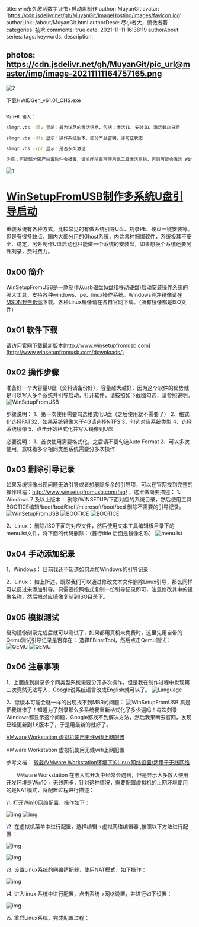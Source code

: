 title: win永久激活数字证书+启动盘制作
author: MuyanGit
avatar: 'https://cdn.jsdelivr.net/gh/MuyanGit/ImageHosting/images/favicon.ico'
authorLink: /about/MuyanGit.html
authorDesc: 尽小者大，慎微者著
categories: 技术
comments: true
date: 2021-11-11 16:38:19
authorAbout:
series:
tags:
keywords:
description:

photos: https://cdn.jsdelivr.net/gh/MuyanGit/pic_url@master/img/image-20211111164757165.png
---



 



![2](https://cdn.jsdelivr.net/gh/MuyanGit/pic_url@master/img/2.png)

下载HWIDGen_v61.01_CHS.exe

```cmd

Win+R 输入：

slmgr.vbs -dlv 显示：最为详尽的激活信息，包括：激活ID、安装ID、激活截止日期

slmgr.vbs -dli 显示：操作系统版本、部分产品密钥、许可证状态

slmgr.vbs -xpr 显示：是否永久激活

注意：可能部分国产杀毒软件会报毒，请关闭杀毒再使用此工具激活系统，否则可能会激活 Windows 10 失败。
```



![1](https://cdn.jsdelivr.net/gh/MuyanGit/pic_url@master/img/1.png)



# [WinSetupFromUSB制作多系统U盘引导启动](https://www.cnblogs.com/jpfss/p/7857623.html)

重装系统有各种方式，比较常见的有做系统引导U盘、刻录PE、硬盘一键安装等。但是有很多缺点，国内大部分用的Ghost系统，内含各种捆绑软件，系统极其不安全、稳定，另外制作U盘启动也只能做一个系统的安装盘，如果想换个系统还要另外刻录，费时费力。

## **0x00 简介**

WinSetupFromUSB是一款制作从usb磁盘(u盘和移动硬盘)启动安装操作系统的强大工具，支持各种windows、pe、linux操作系统。Windows纯净镜像请在[MSDN我告诉你](http://www.itellyou.cn/)下载。各种Linux镜像请在各自官网下载。（所有镜像都是ISO文件）

## **0x01 软件下载**

请访问官网下载最新版本[http://www.winsetupfromusb.com](http://www.winsetupfromusb.com/downloads/)

## **0x02 操作步骤**

准备好一个大容量U盘（资料请备份好），容量越大越好，因为这个软件的优势就是可以写入多个系统并引导启动，打开软件，请按照如下截图勾选，请参照说明。
![WinSetupFromUSB](https://cdn.jsdelivr.net/gh/MuyanGit/pic_url/img202208191741052.png)

步骤说明：
1、第一次使用需要勾选格式化U盘（之后使用就不需要了）
2、格式化选择FAT32，如果系统镜像大于4G请选择NTFS
3、勾选对应系统类型
4、选择系统镜像
5、点击开始格式化并写入镜像到U盘

必要说明：
1、首次使用需要格式化，之后请不要勾选Auto Format
2、可以多次使用，意味着多个相同类型系统需要分多次操作

## **0x03 删除引导记录**

如果系统镜像出现问题无法引导或者想删除多余的引导项，可以在官网找到完整的操作过程：http://www.winsetupfromusb.com/faq/ ，这里做简要描述：
1、Windows 7 及以上版本：
删除/WINSETUP/下面对应的系统目录，然后使用工具BOOTICE编辑/boot/bcd和/efi/microsoft/boot/bcd 删除不需要的引导记录。
![WinSetupFromUSB](https://cdn.jsdelivr.net/gh/MuyanGit/pic_url/img202208191740891.png)
![BOOTICE](https://cdn.jsdelivr.net/gh/MuyanGit/pic_url/img202208191741892.png)
![BOOTICE](https://cdn.jsdelivr.net/gh/MuyanGit/pic_url/img202208191741650.png)

2、Linux：
删除/ISO下面的对应文件，然后使用文本工具编辑根目录下的menu.lst文件，将下面的代码删除：（首行title 后面是镜像名称）
![menu.lst](https://cdn.jsdelivr.net/gh/MuyanGit/pic_url/img202208191740034.png)

## **0x04 手动添加纪录**

1、Windows：
目前我还不知道如何添加Windows的引导记录

2、Linux：
如上所述，既然我们可以通过修改文本文件删除Linux引导，那么同样可以反过来添加引导。只需要按照格式复制一份引导记录即可，注意修改其中的镜像名称，然后把对应镜像复制到ISO目录下。

## **0x05 模拟测试**

启动镜像刻录完成后就可以测试了，如果都用真机未免费时，这里先用自带的Qemu测试引导记录是否存在：
选择FBinstTool，然后点击Qemu测试：
![QEMU](https://cdn.jsdelivr.net/gh/MuyanGit/pic_url/img202208191740757.png)
![QEMU](https://cdn.jsdelivr.net/gh/MuyanGit/pic_url/img202208191740599.png)

## **0x06 注意事项**

1、上面提到刻录多个同类型系统需要分开多次操作，但是我在制作过程中发现第二次竟然无法写入，Google说系统语言改成English就可以了。
![Language](https://cdn.jsdelivr.net/gh/MuyanGit/pic_url/img202208191740050.png)

2、低版本可能会谜一样的出现找不到MBR的问题：
![WinSetupFromUSB](https://cdn.jsdelivr.net/gh/MuyanGit/pic_url/img202208191740017.png)
真是把我坑惨了！知道为了刻录那么多系统我重新格式化了多少遍吗！每次刻录Windows都显示这个问题，Google都找不到解决方法，然后我果断去官网，发现已经更新到1.6版本了，于是用最新的就好了。





[VMware Workstation 虚拟机使用无线wifi上网配置](https://www.cnblogs.com/hbtmwangjin/p/9129035.html)

VMware Workstation 虚拟机使用无线wifi上网配置

参考文档： [转载/VMware Workstation环境下的Linux网络设置/适用于无线网络](https://blog.csdn.net/isiah_zhou/article/details/51169416)

　　VMware Workstation 在嵌入式开发中经常会遇到，但是显示大多数人使用开发环境是Win10 + 无线网卡，针对这种情况，需要配置虚拟机的上网环境使用的是NAT模式，将配置过程进行描述：

\1. 打开Win10网络配置，操作如下：

![img](https://cdn.jsdelivr.net/gh/MuyanGit/pic_url/img202208191743001.png)    ![img](https://cdn.jsdelivr.net/gh/MuyanGit/pic_url/img202208191743085.png)

 

\2. 在虚拟机菜单中进行配置，选择编辑->虚拟网络编辑器 ,按照以下方法进行配置：

![img](https://cdn.jsdelivr.net/gh/MuyanGit/pic_url/img202208191743242.png)

 

![img](https://images2018.cnblogs.com/blog/1232717/201806/1232717-20180603133650788-1402429056.png)

\3. 设置Linux系统的网络适配器，使用NAT模式，如下操作：

![img](https://cdn.jsdelivr.net/gh/MuyanGit/pic_url/img202208191743671.png)

 

 

\4. 进入linux 系统中进行配置，点击系统->网络设置，并进行如下设置：

![img](https://cdn.jsdelivr.net/gh/MuyanGit/pic_url/img202208191743247.png)

 

\5. 重启Linux系统，完成配置过程；

 

 

 
